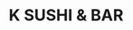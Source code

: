 ---
layout: place
title: "K SUSHI & BAR"
permalink: /new-york/new-york/k-sushi-bar.html
stateAbbr: NY
stateName: New York
cityName: New York
seo:
  name: "K SUSHI & BAR"
  type: Restaurant
  links: null
description: "Looking for sushi in New York, New York? Check out K SUSHI & BAR for a delightful Japanese dining experience. Enjoy a variety of sushi and other dishes in a ..."
place_id: ChIJh40VCABZwokRqBpRmqN-C1M
photos:
  - name: >-
      places/ChIJh40VCABZwokRqBpRmqN-C1M/photos/AeeoHcLSy-wQcAIqPHRpv2PWp3rEe-3qK-Rd4jL_wqLWQfLlGFib31jNwKh65aXNSvSico6H6Sz0vWs0pFnfluRtMrz03nMLo_cQidZ58BX11yvwHVqLn53bq7ctrnfZiwAAcmZn8FWuY_UGtl8P0j-bYKCDpkOgMt9nFa9eEpka9mNgLneFR2lYC5adRxSl9hBGo6LIWsb9m58Ksbev8h-WUuy3xhKfWQ5ymVT1HAjvLpGSQVVBo4BY2ss38FQuoOzaxRSPFy45YbNj5kApPQd4yFUec7ThuiUASSK7s6w8dVpDNw
    widthPx: 4032
    heightPx: 3024
    authorAttributions:
      - displayName: K SUSHI & BAR
        uri: https://maps.google.com/maps/contrib/112597899395341598333
        photoUri: >-
          https://lh3.googleusercontent.com/a/ACg8ocJCz60BwRrdp2nI-ObEyPWdHiQL5fpkCiyJSQAC9Ax6Sezufw=s100-p-k-no-mo
    flagContentUri: >-
      https://www.google.com/local/imagery/report/?cb_client=maps_api_places.places_api&image_key=!1e10!2sAF1QipPSXl5axADhFS-uvqZcHWsH6oBJwN7S2UUGWQJL&hl=en-US
    googleMapsUri: >-
      https://www.google.com/maps/place//data=!3m4!1e2!3m2!1sAF1QipPSXl5axADhFS-uvqZcHWsH6oBJwN7S2UUGWQJL!2e10!4m2!3m1!1s0x89c2590008158d87:0x530b7ea39a511aa8
  - name: >-
      places/ChIJh40VCABZwokRqBpRmqN-C1M/photos/AeeoHcIrUWN63JtlQr8m7SOW9fsfJl6IxVwDUCzAwPrBSDHgcaMtGp0rR4pc4lVxW8x9Vz_QfeZLJawMuDknhmWFIvIxSaMQJdElNTYxcqv1Xe_gvS96rOkIZG0qU2b5u_BRlcijKoVrqS5BWnWCNm22GQ_Fdwj-PcIyOjnpclX_63GR-pDx8DKbG-emmgE8KIuOvYxqgIaei8Y6qHLUbMFjwNV8T7BwgnN9Vtm9SxQ7l_OFqZSuM0ypt7xUd837bS6p8n386wQO8AkvZvugYL1FxnzqS4_ykYXB0TSQ5UqtrYePvg
    widthPx: 4032
    heightPx: 3024
    authorAttributions:
      - displayName: K SUSHI & BAR
        uri: https://maps.google.com/maps/contrib/112597899395341598333
        photoUri: >-
          https://lh3.googleusercontent.com/a/ACg8ocJCz60BwRrdp2nI-ObEyPWdHiQL5fpkCiyJSQAC9Ax6Sezufw=s100-p-k-no-mo
    flagContentUri: >-
      https://www.google.com/local/imagery/report/?cb_client=maps_api_places.places_api&image_key=!1e10!2sAF1QipPgB18PwCSvotErClVUQUQi4xmEgSbyST8UqVQ2&hl=en-US
    googleMapsUri: >-
      https://www.google.com/maps/place//data=!3m4!1e2!3m2!1sAF1QipPgB18PwCSvotErClVUQUQi4xmEgSbyST8UqVQ2!2e10!4m2!3m1!1s0x89c2590008158d87:0x530b7ea39a511aa8
  - name: >-
      places/ChIJh40VCABZwokRqBpRmqN-C1M/photos/AeeoHcIX3uWYIjTcUmSWU0VsBxvmPsaOQ2rKE9BzB3NLQMJWOJP4LFVAF6F1bNOFNITplbsJbhZyTll1_eJnVTr22Pyx07WErSZp_103d1oXM126cT0DPST6jFYLkXy1Q_CqDs4rhBKBc0cGQDjE-ituSO091vTQ6LvvH4VOo4AIOTJHOy-Fn7_JCTypt19MUIzc43O3DgeS__O-HJaxUul8BpKYoWHYLtLzmS0R4lTWHh9ABG7Byht7CEkdvX78LHbv8U833of0vpPCa2pnInCu5Jt_hxeQZG1LXSqlStxwK6-arNP0K24EACJ811LNQ95FTpfPwewHP6ZjDKr0hfpbMppiQpK4JSjrhnGBhOnrElvRvLiMo1JuGBj6vqyyJCV97aHDRSbhg2jAu0olXouWCWvFoGO4r7t1d62Vq_YZp6WiIg
    widthPx: 3600
    heightPx: 4800
    authorAttributions:
      - displayName: Inga Tovpeko
        uri: https://maps.google.com/maps/contrib/113211038013664228641
        photoUri: >-
          https://lh3.googleusercontent.com/a-/ALV-UjWGycqC1buToNpzLPS_fMXhGKKk1OvNuFkzd0R5ODTo9cIFhIwo8w=s100-p-k-no-mo
    flagContentUri: >-
      https://www.google.com/local/imagery/report/?cb_client=maps_api_places.places_api&image_key=!1e10!2sCIHM0ogKEICAgMDw8PDiCQ&hl=en-US
    googleMapsUri: >-
      https://www.google.com/maps/place//data=!3m4!1e2!3m2!1sCIHM0ogKEICAgMDw8PDiCQ!2e10!4m2!3m1!1s0x89c2590008158d87:0x530b7ea39a511aa8
  - name: >-
      places/ChIJh40VCABZwokRqBpRmqN-C1M/photos/AeeoHcJqVoMc0MJtBPs-TdNZ3mReXO46E7Ik_D0NatFEL3BV2yntc3K5QP6fw-HfjHgApgCPTE-8ny7pXVxgHBZ_DpHgWIV94gM_djnJdvx0wIbOD_PUPkOa2ZzckzIvxHrcoXYviUnDMddfNojsdtUprQ5jywuxBgNAh8UpS0XO9MmnWcll7ood5Th5gnNxzmb1-x7ZmWTNRWVoCbECmQ_XjFLRAR1BZAhPjswuzcOa2khVrB13FOQFEZZdY2IgDv517jqH0ZRQWMquGHuBSsIflOMR5mn3aC28x0S7dPM4VMzYnET6bxSzqExIhi25JKmBjPgNUS3JxEM0TwPY8W7uxqJDBB3vlK1_IBRm1VPjWZRBq6KUq2_VAX31TdnPAgGOV9AyWDXKTJnho8VQTXnT8y9_2uj3xQ1_WW-oyGtIf9Q
    widthPx: 4032
    heightPx: 3024
    authorAttributions:
      - displayName: Dj J
        uri: https://maps.google.com/maps/contrib/109495105368257716656
        photoUri: >-
          https://lh3.googleusercontent.com/a-/ALV-UjW30kXz-YYIClM5PELZIc5COyqv53UGfLLOxjpzVgWaZFIHtNvg=s100-p-k-no-mo
    flagContentUri: >-
      https://www.google.com/local/imagery/report/?cb_client=maps_api_places.places_api&image_key=!1e10!2sCIHM0ogKEICAgMCgwc-CPA&hl=en-US
    googleMapsUri: >-
      https://www.google.com/maps/place//data=!3m4!1e2!3m2!1sCIHM0ogKEICAgMCgwc-CPA!2e10!4m2!3m1!1s0x89c2590008158d87:0x530b7ea39a511aa8
  - name: >-
      places/ChIJh40VCABZwokRqBpRmqN-C1M/photos/AeeoHcKhzeSRJgdIIJZkwfsjV2zeJaWrqJp1UPWE1vCZfJr8Jp_foD2wMZl36t0iv8kfRaIeXn19wGtfkMoFGS4H7TYlHaHOAGCa8nDUxNbYVDVcShZ0YGr2sH9yowK06aAKrRmh6AlDcS2VNj2fa-tqm8FkAJC29vjZRO65xRAxTZYLDconq0rERBSFBvdgGQUT4VTYtZW35J_OncxraGnNTvjM2Ub__Jb1EdqPI4IfrqdArblPjYcuT4Yrvu7vusOf3vUjspwHi48XU4lUX63c_QwRq-uvw4MFmpe3GOI-LtZeiqoHoghF-wmykRPWB8ttJ-V1OFUNttUqmqXnz_k0SYIOR26w2huOXY9a86xYleiHkyDPtvzadmT76aY6XfXuo-jR747Hib7JEowJzFfD5qdORsRxK_ZiRsJQqkcoTsI
    widthPx: 3600
    heightPx: 4800
    authorAttributions:
      - displayName: Dk
        uri: https://maps.google.com/maps/contrib/116843519525789548204
        photoUri: >-
          https://lh3.googleusercontent.com/a/ACg8ocLeoOHfL1gz71vI6jFJ_SIPrw4HzN3P9jcdlTZ2WBwTfL4XJQ=s100-p-k-no-mo
    flagContentUri: >-
      https://www.google.com/local/imagery/report/?cb_client=maps_api_places.places_api&image_key=!1e10!2sCIHM0ogKEICAgICv27jEAg&hl=en-US
    googleMapsUri: >-
      https://www.google.com/maps/place//data=!3m4!1e2!3m2!1sCIHM0ogKEICAgICv27jEAg!2e10!4m2!3m1!1s0x89c2590008158d87:0x530b7ea39a511aa8
  - name: >-
      places/ChIJh40VCABZwokRqBpRmqN-C1M/photos/AeeoHcKe3fb54XnLxRlAjCSyKb6crPiQiAec7JvNne4sC13pN1N7v63y9eG67BuEEDhlaG0AEeEjB7sSwgjGPOBtTNM_-YwgYALWN-p74OEslckbFNIPiiUiP3kr_A-3xZt9C1e-9jdp-qErwRnRjBHZAELPQhglUtzZziZsdH4xxEGPdtxgGNObw1mCWTgN1Ln53-A6lrzKr6Kh6hXJMq5-rk-gqFFj1Ho_CAVJaMOgVqnawhtVvAMF799ZtH1Mvd88VTZQ3pvZVTz5v_Zuv4gbBt-8hd6FeUfxukMdQxvpQwWVUDJ6lz5VtC3l7eASQvFn3ljFvINIYPGqjPlY4MK_8oOxCY_MwbszhLNjHnEY5teHAyXt1ODd1d_QLIEXdi_WFEDf14FRD4mHNCLwWvtmGHKyoYwWV6_AcNdi3Iyr0p-UvLIe
    widthPx: 3842
    heightPx: 2882
    authorAttributions:
      - displayName: JP Allport
        uri: https://maps.google.com/maps/contrib/110383342382101407318
        photoUri: >-
          https://lh3.googleusercontent.com/a-/ALV-UjUXjVedujwXdYAqtMgv1Yhe9qB7k1ksio0o0i3WEQX9BTJ5awa_=s100-p-k-no-mo
    flagContentUri: >-
      https://www.google.com/local/imagery/report/?cb_client=maps_api_places.places_api&image_key=!1e10!2sCIHM0ogKEICAgIDv2e7boAE&hl=en-US
    googleMapsUri: >-
      https://www.google.com/maps/place//data=!3m4!1e2!3m2!1sCIHM0ogKEICAgIDv2e7boAE!2e10!4m2!3m1!1s0x89c2590008158d87:0x530b7ea39a511aa8
  - name: >-
      places/ChIJh40VCABZwokRqBpRmqN-C1M/photos/AeeoHcLK1DYq_guKDurvvxpLzA-EpVmZ1SLw7Z3TAjrIDe0SOU4mZHSrZydVgaWp3XRn7bQaaEkB2Mp3HH2OquB8fFr1fHlK2mROUKKyOSGRhWzu2o6xm-wezSLd8SFTv9gZRLaIe2R9d-fBjXUmljy8IcAvRZEnvXKQpHgffntyYZaAP4KMjXySkpVorkormLQOCgsm505uD09ScrBg_a_zXQW5cVkGgWSza3Rklu-s3PgWFafdNyJRdj7ITg-pb0JmGr_DgYvkn61h0EOv9TXz0xVicwuwyeJPnIvcEL4hBCdHMb9zryrKlePn2edihlbNFo0X4NH4sETzRnJLa8T8B6XjpX2ymO4VuHMcLWRkfj1Sqr-0bv2p9-f5KpiZiKymqkcRcDXo2wUKyR_zgxUjNDxU78yObW6gzV_dNyecX7cR4xlI
    widthPx: 3024
    heightPx: 4032
    authorAttributions:
      - displayName: William Beteet
        uri: https://maps.google.com/maps/contrib/113273090233403125454
        photoUri: >-
          https://lh3.googleusercontent.com/a-/ALV-UjWNFg6bqof8kh61lwSKSWon36hJg2a8KYWzbUVEdWUnzO1wmDE9=s100-p-k-no-mo
    flagContentUri: >-
      https://www.google.com/local/imagery/report/?cb_client=maps_api_places.places_api&image_key=!1e10!2sCIHM0ogKEICAgMCQj_6o4gE&hl=en-US
    googleMapsUri: >-
      https://www.google.com/maps/place//data=!3m4!1e2!3m2!1sCIHM0ogKEICAgMCQj_6o4gE!2e10!4m2!3m1!1s0x89c2590008158d87:0x530b7ea39a511aa8
  - name: >-
      places/ChIJh40VCABZwokRqBpRmqN-C1M/photos/AeeoHcINZ1x9i29tTeDEjc7kSq0XN-pSyc4RKJbvmsCKstTLEBXbPtwNf0MnBOh6PzkgtLLeOdkerVutsigXRpy110RI99JjE4GoPyU5L7azwko1Byusm2aHFyYEv4jfl4G6Fozu_wiac9aQw5ySTKChJWSSziSGKSZwv5aaNoe3AKKZ0889fenFKsHG-jdAZylDaAi_aVE9DO5QG_Ct1TSLsIDtOw1vIALPMimDrgm2r1sritYmml6I4rIZnDmL9uTRyU-vgYs-NjVjZk6nYFshW14ARu88DOgndHnJaeGgT2MctMojdIa9-Uf9me8l01p_IjiPLSVQKo4tRSRDL8QAMw2DV3-mAefmgtL0xyTXpkZu62d3Qxt5f454ZsZTu75cHclfb8L6A4Fs5Yp_wpf7sQNyk9K8dc1ljsMZq52DymEPX9U
    widthPx: 4080
    heightPx: 3072
    authorAttributions:
      - displayName: Dave Giancristoforo
        uri: https://maps.google.com/maps/contrib/101912882064015947183
        photoUri: >-
          https://lh3.googleusercontent.com/a-/ALV-UjWHOFtUe36RsClShvOLAlBUVybzDumEq7suwWadShw93b3YpFcoWA=s100-p-k-no-mo
    flagContentUri: >-
      https://www.google.com/local/imagery/report/?cb_client=maps_api_places.places_api&image_key=!1e10!2sCIHM0ogKEICAgMCgsYWv6gE&hl=en-US
    googleMapsUri: >-
      https://www.google.com/maps/place//data=!3m4!1e2!3m2!1sCIHM0ogKEICAgMCgsYWv6gE!2e10!4m2!3m1!1s0x89c2590008158d87:0x530b7ea39a511aa8
  - name: >-
      places/ChIJh40VCABZwokRqBpRmqN-C1M/photos/AeeoHcKilpTMrKVRN7bwlTjJjcPT-qgbs2EnJ2IKTiLo9-ll2cYQURrn4JGFAuHHxiUS2VZDEQUAPAf6J6B6iku0HjfZWHtlIRSrdt2xPkr_eVDxm-McbBHA1EsPsQc7337qh2NSfDGrmHnQ5eO1e6b6ax8KuQqBAjpAZVzJIoxsTj9rjhm1_i_o_zx4qFrGMCWEp8cEJ_uucL2bF3rMlfOlu9lT78XqvNFQlfEySHAzb3RZfjcwOq7yCkLAr_FTjLVg_RxJAaXgY8epUWBGTPX_2CZNjRdUEtHY5921T-A9nK4fxLGBjulKZFbMzZ6QXkX7HgQdY_GokP_OLiIiYFWOFwj9boTZb8sBZaXkjrZ6kS8B7CBZmluaZZyrgUf-x4Vpj16TwqKyB4gBY8K0YFUo4P83yO_bgmKp3O5GEdEEnQ-BnD7x
    widthPx: 4080
    heightPx: 3072
    authorAttributions:
      - displayName: Don Doan
        uri: https://maps.google.com/maps/contrib/106588663218651545492
        photoUri: >-
          https://lh3.googleusercontent.com/a-/ALV-UjUALYD_bNvfYX8dv9K3rN2IK2S16xHmnAAT3m-Q8MUfiqnq2mjuJg=s100-p-k-no-mo
    flagContentUri: >-
      https://www.google.com/local/imagery/report/?cb_client=maps_api_places.places_api&image_key=!1e10!2sCIHM0ogKEICAgIDr6IWzhwE&hl=en-US
    googleMapsUri: >-
      https://www.google.com/maps/place//data=!3m4!1e2!3m2!1sCIHM0ogKEICAgIDr6IWzhwE!2e10!4m2!3m1!1s0x89c2590008158d87:0x530b7ea39a511aa8
  - name: >-
      places/ChIJh40VCABZwokRqBpRmqN-C1M/photos/AeeoHcItZbbjkL0Y6ohaeICYZt6o-FXaLBXjGQoRpU6nH8EQ4PmwJmmBZk_Q_NqPKWgaSaIkeHBUMMpnhdDT3hV9cyxog6TxKOrJ23FaXO3BLaQ1FaNyoyN6ohl4hTRlU1PNaThMDkA6coHwjYWsAhvIfyUIla1JtZLYPhzTh0U2mEFBCmKgMmRVfP20rUC7tCepne1_BqQjxthpPUEmptaE17stsFA4T9WqSHsoPntLmw3hocwbtjd8dwN1QstiH8Rjx_NpUtShBSxHCuGiD2-6PuWYWuqm3CobhbWG-G7GQAQFpJBO5WGcmEehiiLC6gFivAnI5eSxs90l-3li4B_NvUDXQ5Os8hGh8WdgkaZXRYeDGwAtdY8OAWrDBZ0IaG8EyuTvBWeyMLuKZMgspEkeHSwk8e5ilrWix5DSA4JMd0gdvcYj
    widthPx: 3600
    heightPx: 4800
    authorAttributions:
      - displayName: Cherrilyn Badilla
        uri: https://maps.google.com/maps/contrib/113382719869014239722
        photoUri: >-
          https://lh3.googleusercontent.com/a/ACg8ocL0L1hfYJa4FPLaycLPuxyKHtiIvS6oYLF9wMUqCg65yTz_CQ=s100-p-k-no-mo
    flagContentUri: >-
      https://www.google.com/local/imagery/report/?cb_client=maps_api_places.places_api&image_key=!1e10!2sCIHM0ogKEICAgID_lK7W9QE&hl=en-US
    googleMapsUri: >-
      https://www.google.com/maps/place//data=!3m4!1e2!3m2!1sCIHM0ogKEICAgID_lK7W9QE!2e10!4m2!3m1!1s0x89c2590008158d87:0x530b7ea39a511aa8
address: 23 W 31st St, New York, NY 10001, USA
street: 23 W 31st St
city: New York
state: NY
zip: '10001'
country: USA
neighborhood: null
latitude: '40.747220'
longitude: '-73.987166'
accessibility_options:
  wheelchairAccessibleParking: false
business_status: OPERATIONAL
name: K SUSHI & BAR
google_maps_links:
  directionsUri: >-
    https://www.google.com/maps/dir//''/data=!4m7!4m6!1m1!4e2!1m2!1m1!1s0x89c2590008158d87:0x530b7ea39a511aa8!3e0
  placeUri: https://maps.google.com/?cid=5984015771025611432
  writeAReviewUri: >-
    https://www.google.com/maps/place//data=!4m3!3m2!1s0x89c2590008158d87:0x530b7ea39a511aa8!12e1
  reviewsUri: >-
    https://www.google.com/maps/place//data=!4m4!3m3!1s0x89c2590008158d87:0x530b7ea39a511aa8!9m1!1b1
  photosUri: >-
    https://www.google.com/maps/place//data=!4m3!3m2!1s0x89c2590008158d87:0x530b7ea39a511aa8!10e5
primary_type: Asian Restaurant
opening_hours:
  regular: null
  current: null
secondary_opening_hours:
  regular:
    weekdayDescriptions: null
    type: null
  current:
    weekdayDescriptions: null
    type: null
phone: null
price_level: null
price_range: null
rating: null
rating_count: 0
website: null
reviews: null
parking_options: null
payment_options: null
allow_dogs: null
curbside_pickup: null
delivery: null
dine_in: null
good_for_children: null
good_for_groups: null
good_for_sports: null
live_music: null
menu_for_children: null
outdoor_seating: null
reservable: null
restroom: null
serves_beer: null
serves_breakfast: null
serves_brunch: null
serves_cocktails: null
serves_coffee: null
serves_dinner: null
serves_dessert: null
serves_lunch: null
serves_vegetarian_food: null
serves_wine: null
takeout: null
summary: null

---